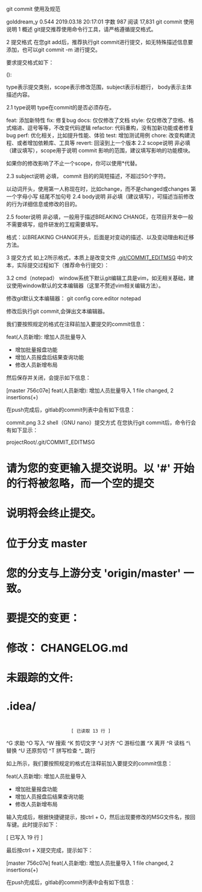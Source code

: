 git commit 使用及规范

golddream_y
0.544
2019.03.18 20:17:01
字数 987
阅读 17,831
git commit 使用说明
1 概述
git提交推荐使用命令行工具，请严格遵循提交格式。

2 提交格式
在您git add后，推荐执行git commit进行提交，如无特殊描述信息要添加，也可以git commit -m <mess>进行提交。

要求提交格式如下：

<type>(<scope>): <subject>
<BLANK LINE>
<body>
<BLANK LINE>
<footer>
type表示提交类别，scope表示修改范围，subject表示标题行， body表示主体描述内容。

2.1 type说明
type在commit的是否必须存在。

feat: 添加新特性
fix: 修复bug
docs: 仅仅修改了文档
style: 仅仅修改了空格、格式缩进、逗号等等，不改变代码逻辑
refactor: 代码重构，没有加新功能或者修复bug
perf: 优化相关，比如提升性能、体验
test: 增加测试用例
chore: 改变构建流程、或者增加依赖库、工具等
revert: 回滚到上一个版本
2.2 scope说明
非必填（建议填写），scope用于说明 commit 影响的范围，建议填写影响的功能模块。

如果你的修改影响了不止一个scope，你可以使用*代替。

2.3 subject说明
必填， commit 目的的简短描述，不超过50个字符。

以动词开头，使用第一人称现在时，比如change，而不是changed或changes
第一个字母小写
结尾不加句号
2.4 body说明
非必填（建议填写），可描述当前修改的行为详细信息或修改的目的。

2.5 footer说明
非必填，一般用于描述BREAKING CHANGE，在项目开发中一般不需要填写，组件研发的工程需要填写。

格式：以BREAKING CHANGE开头，后面是对变动的描述、以及变动理由和迁移方法。

3 提交方式
如上2所示格式，本质上是改变文件 <u>.git/COMMIT_EDITMSG</u> 中的文本，实际提交过程如下（推荐命令行提交）：

3.2 cmd（notepad）
window系统下默认git编辑工具是vim，如无相关基础，建议使用window默认的文本编辑器（这里不赘述vim相关编辑方法）。

修改git默认文本编辑器： git config core.editor notepad

修改后执行git commit,会弹出文本编辑器。

我们要按照规定的格式在注释前加入要提交的commit信息：

feat(人员新增): 增加人员批量导入

- 增加批量报盘功能
- 增加人员报盘后结果查询功能
- 修改人员新增布局

然后保存并关闭，会提示如下信息：

[master 756c07e] feat(人员新增): 增加人员批量导入
1 file changed, 2 insertions(+)

在push完成后，gitlab的commit列表中会有如下信息：

commit.png
3.2 shell（GNU nano）提交方式
在您执行git commit后，命令行会有如下显示：

projectRoot/.git/COMMIT_EDITMSG

# 请为您的变更输入提交说明。以 '#' 开始的行将被忽略，而一个空的提交
# 说明将会终止提交。
#
# 位于分支 master
# 您的分支与上游分支 'origin/master' 一致。
#
# 要提交的变更：
# 修改： CHANGELOG.md
#
# 未跟踪的文件:
# .idea/
#

                            [ 已读取 13 行 ]
^G 求助 ^O 写入 ^W 搜索 ^K 剪切文字 ^J 对齐 ^C 游标位置
^X 离开 ^R 读档 ^\ 替换 ^U 还原剪切 ^T 拼写检查 ^_ 跳行

如上所示，我们要按照规定的格式在注释前加入要提交的commit信息：

feat(人员新增): 增加人员批量导入

- 增加批量报盘功能
- 增加人员报盘后结果查询功能
- 修改人员新增布局

输入完成后，根据快捷键提示，按ctrl + O，然后出现要修改的MSG文件名，按回车键。此时提示如下：

[ 已写入 19 行 ]

最后按ctrl + X提交完成，提示如下：

[master 756c07e] feat(人员新增): 增加人员批量导入
1 file changed, 2 insertions(+)

在push完成后，gitlab的commit列表中会有如下信息：

